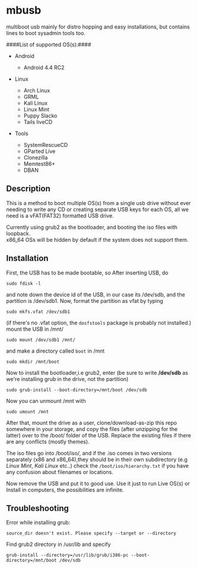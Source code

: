mbusb
=====
multiboot usb mainly for distro hopping and easy installations, but contains lines to boot sysadmin tools too.

####List of supported OS(s):####
* Android
  * Android 4.4 RC2

* Linux
  * Arch Linux
  * GRML
  * Kali Linux
  * Linux Mint
  * Puppy Slacko
  * Tails liveCD

* Tools
  * SystemRescueCD
  * GParted Live
  * Clonezilla
  * Memtest86+
  * DBAN

Description
------------

This is a method to boot multiple OS(s) from a single usb drive without ever needing to write any CD or creating separate USB keys for each OS, all we need is a vFAT(FAT32) formatted USB drive. 

Currently using grub2 as the bootloader, and booting the iso files with loopback.  
x86_64 OSs will be hidden by default if the system does not support them.

Installation
---------------
First, the USB has to be made bootable, so
After inserting USB, do
```
sudo fdisk -l
```
and note down the device id of the USB, in our case its /dev/sdb, and the partition is /dev/sdb1. Now, format the partition as vfat by typing
```
sudo mkfs.vfat /dev/sdb1
```
(if there's no .vfat option, the `dosfstools` package is probably not installed.)
mount the USB in /mnt/
```
sudo mount /dev/sdb1 /mnt/
```
and make a directory called `boot` in /mnt
```
sudo mkdir /mnt/boot
```
Now to install the bootloader,i.e grub2, enter (be sure to write **/dev/sdb** as we're installing grub in the drive, not the partition)
```
sudo grub-install --boot-directory=/mnt/boot /dev/sdb
```
Now you can unmount /mnt with
```
sudo umount /mnt
```
After that, mount the drive as a user, clone/download-as-zip this repo somewhere in your storage, and copy the files (after unzipping for the latter) over to the /boot/ folder of the USB. Replace the existing files if there are any conflicts (mostly themes).

The iso files go into /boot/iso/, and if the .iso comes in two versions separately (x86 and x86_64),they should be in their own subdirectory (e.g *Linux Mint*, *Kali Linux* etc..) check the `/boot/iso/hierarchy.txt` if you have any confusion about filenames or locations.
 
Now remove the USB and put it to good use. Use it just to run Live OS(s) or Install in computers, the possibilities are infinite.

Troubleshooting
---------------
Error while installing grub:
```
source_dir doesn't exist. Please specify --target or --directory
```
Find grub2 directory in /usr/lib and specify
```
grub-install --directory=/usr/lib/grub/i386-pc --boot-directory=/mnt/boot /dev/sdb
```

